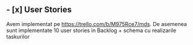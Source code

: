 
## - [x] User Stories
Avem implementat pe https://trello.com/b/M975Rce7/mds.
De asemenea sunt implementate 10 user stories in Backlog + schema cu realizarile taskurilor
